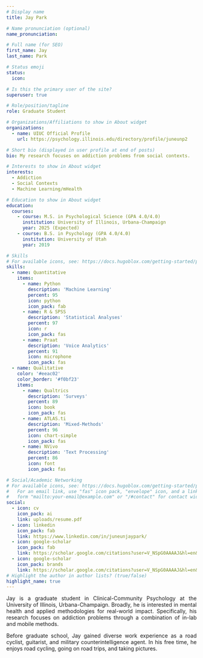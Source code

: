```yaml
---
# Display name
title: Jay Park

# Name pronunciation (optional)
name_pronunciation:

# Full name (for SEO)
first_name: Jay
last_name: Park

# Status emoji
status:
  icon: 

# Is this the primary user of the site?
superuser: true

# Role/position/tagline
role: Graduate Student

# Organizations/Affiliations to show in About widget
organizations:
  - name: UIUC Official Profile
    url: https://psychology.illinois.edu/directory/profile/juneunp2

# Short bio (displayed in user profile at end of posts)
bio: My research focuses on addiction problems from social contexts. 

# Interests to show in About widget
interests:
  - Addiction
  - Social Contexts
  - Machine Learning/mHealth

# Education to show in About widget
education:
  courses:
    - course: M.S. in Psychological Science (GPA 4.0/4.0)
      institution: University of Illinois, Urbana-Champaign
      year: 2025 (Expected)
    - course: B.S. in Psychology (GPA 4.0/4.0)
      institution: University of Utah
      year: 2019

# Skills
# For available icons, see: https://docs.hugoblox.com/getting-started/page-builder/#icons
skills:
  - name: Quantitative
    items:
      - name: Python
        description: 'Machine Learning'
        percent: 95
        icon: python
        icon_pack: fab
      - name: R & SPSS
        description: 'Statistical Analyses'
        percent: 97
        icon: r
        icon_pack: fas
      - name: Praat
        description: 'Voice Analytics'
        percent: 91
        icon: microphone
        icon_pack: fas
  - name: Qualitative
    color: '#eeac02'
    color_border: '#f0bf23'
    items:
      - name: Qualtrics
        description: 'Surveys'
        percent: 89
        icon: book
        icon_pack: fas
      - name: ATLAS.ti
        description: 'Mixed-Methods'
        percent: 96
        icon: chart-simple
        icon_pack: fas
      - name: NVivo
        description: 'Text Processing'
        percent: 86
        icon: font
        icon_pack: fas

# Social/Academic Networking
# For available icons, see: https://docs.hugoblox.com/getting-started/page-builder/#icons
#   For an email link, use "fas" icon pack, "envelope" icon, and a link in the
#   form "mailto:your-email@example.com" or "/#contact" for contact widget.
social:
  - icon: cv
    icon_pack: ai
    link: uploads/resume.pdf
  - icon: linkedin
    icon_pack: fab
    link: https://www.linkedin.com/in/juneunjaypark/
  - icon: google-scholar
    icon_pack: fab
    link: https://scholar.google.com/citations?user=V_NSpG0AAAAJ&hl=en&authuser=2
  - icon: google-scholar
    icon_pack: brands
    link: https://scholar.google.com/citations?user=V_NSpG0AAAAJ&hl=en&authuser=2   
# Highlight the author in author lists? (true/false)
highlight_name: true
---
```


<p style="text-align: justify;">
Jay is a graduate student in Clinical-Community Psychology at the University of Illinois, Urbana-Champaign. Broadly, he is interested in mental health and applied methodologies for real-world impact. Specifically, his research focuses on addiction problems through a combination of in-lab and mobile methods.
</p> 

<p style="text-align: justify;">
Before graduate school, Jay gained diverse work experience as a road cyclist, guitarist, and military counterintelligence agent. In his free time, he enjoys road cycling, going on road trips, and taking pictures.
</p>
